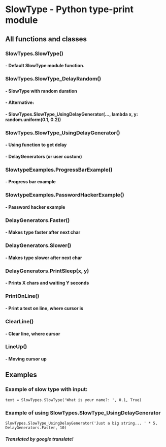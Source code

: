 # SlowType - Python type-print module
## All functions and classes
### SlowTypes.SlowType()
#### - Default SlowType module function.
### SlowTypes.SlowType_DelayRandom()
#### - SlowType with random duration
#### - Alternative:
#### - SlowTypes.SlowType_UsingDelayGenerator(..., lambda x, y: random.uniform(0.1, 0.2))
### SlowTypes.SlowType_UsingDelayGenerator()
#### - Using function to get delay
#### - DelayGenerators (or user custom)
### SlowtypeExamples.ProgressBarExample()
#### - Progress bar example
### SlowtypeExamples.PasswordHackerExample()
#### - Password hacker example
### DelayGenerators.Faster()
#### - Makes type faster after next char
### DelayGenerators.Slower()
#### - Makes type slower after next char
### DelayGenerators.PrintSleep(x, y)
#### - Prints X chars and waiting Y seconds
### PrintOnLine()
#### - Print a text on line, where cursor is
### ClearLine()
#### - Clear line, where cursor
### LineUp()
#### - Moving cursor up
## Examples
### Example of slow type with input:
```text = SlowTypes.SlowType('What is your name?: ', 0.1, True)```
### Example of using SlowTypes.SlowType_UsingDelayGenerator
```SlowTypes.SlowType_UsingDelayGenerator('Just a big string... ' * 5, DelayGenerators.Faster, 10)```
##### Translated by google translate!
